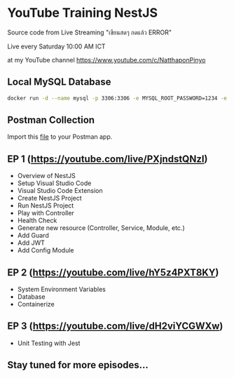 # YouTube Training NestJS

Source code from Live Streaming "เขียนสดๆ กดแล้ว ERROR" 

Live every Saturday 10:00 AM ICT 

at my YouTube channel https://www.youtube.com/c/NatthaponPinyo

## Local MySQL Database

```bash
docker run -d --name mysql -p 3306:3306 -e MYSQL_ROOT_PASSWORD=1234 -e MYSQL_DATABASE=ma_long_nest mysql:8.0.39
```

## Postman Collection

Import this 
<a href="">[file](<Ma Long Nest.postman_collection.json>)</a>
to your Postman app.

## EP 1 (https://youtube.com/live/PXjndstQNzI)
- Overview of NestJS
- Setup Visual Studio Code
- Visual Studio Code Extension
- Create NestJS Project
- Run NestJS Project
- Play with Controller
- Health Check
- Generate new resource (Controller, Service, Module, etc.)
- Add Guard
- Add JWT
- Add Config Module

## EP 2 (https://youtube.com/live/hY5z4PXT8KY)
- System Environment Variables
- Database
- Containerize

## EP 3 (https://youtube.com/live/dH2viYCGWXw)
- Unit Testing with Jest

## Stay tuned for more episodes...